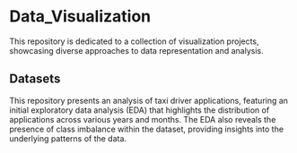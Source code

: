 # Data_Visualization
 
This repository is dedicated to a collection of visualization projects, showcasing diverse approaches to data representation and analysis.

## Datasets

This repository presents an analysis of taxi driver applications, featuring an initial exploratory data analysis (EDA) that highlights the distribution of applications across various years and months. The EDA also reveals the presence of class imbalance within the dataset, providing insights into the underlying patterns of the data.